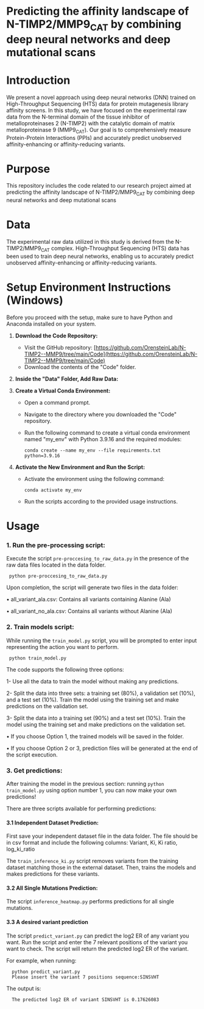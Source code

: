 # Predicting the affinity landscape of N-TIMP2/MMP9<sub>CAT</sub> by combining deep neural networks and deep mutational scans

# Introduction

We present a novel approach using deep neural networks (DNN) trained on High-Throughput Sequencing (HTS) data for protein mutagenesis library affinity screens. 
In this study, we have focused on the experimental raw data from the N-terminal domain of the tissue inhibitor of metalloproteinases 2 (N-TIMP2) with the catalytic domain 
of matrix metalloproteinase 9 (MMP9<sub>CAT</sub>). Our goal is to comprehensively measure Protein-Protein Interactions (PPIs) and accurately predict unobserved affinity-enhancing 
or affinity-reducing variants.

# Purpose
This repository includes the code related to our research project aimed at predicting the affinity landscape of N-TIMP2/MMP9<sub>CAT</sub> by combining deep neural networks
and deep mutational scans

# Data
The experimental raw data utilized in this study is derived from the N-TIMP2/MMP9<sub>CAT</sub> complex. High-Throughput Sequencing (HTS) data has been used to train deep neural networks,
enabling us to accurately predict unobserved affinity-enhancing or affinity-reducing variants.

# Setup Environment Instructions (Windows)

Before you proceed with the setup, make sure to have Python and Anaconda installed on your system.


1. **Download the Code Repository:**
   - Visit the GitHub repository: [https://github.com/OrensteinLab/N-TIMP2--MMP9/tree/main/Code](https://github.com/OrensteinLab/N-TIMP2--MMP9/tree/main/Code)
   - Download the contents of the "Code" folder.

2. **Inside the "Data" Folder, Add Raw Data:**

3. **Create a Virtual Conda Environment:**
   - Open a command prompt.
   - Navigate to the directory where you downloaded the "Code" repository.
   - Run the following command to create a virtual conda environment named "my_env" with Python 3.9.16 and the required modules:

     ```
     conda create --name my_env --file requirements.txt python=3.9.16
     ```

4. **Activate the New Environment and Run the Script:**
   - Activate the environment using the following command:

     ```
     conda activate my_env
     ```
   - Run the scripts according to the provided usage instructions.


# Usage
### 1.	Run the pre-processing script:
Execute the script `pre-proccesing_to_raw_data.py` in the presence of the raw data files located in the data folder.

     python pre-proccesing_to_raw_data.py

 Upon completion, the script will generate two files in the data folder:

•	all_variant_ala.csv: Contains all variants containing Alanine (Ala)

•	all_variant_no_ala.csv: Contains all variants without Alanine (Ala)
### 2.	Train models script:
While running the `train_model.py` script, you will be prompted to enter input representing the action you want to perform. 

     python train_model.py

The code supports the following three options:

1-	Use all the data to train the model without making any predictions.

2-	Split the data into three sets: a training set (80%), a validation set (10%), and a test set (10%). Train the model using the training set and make predictions 
on the validation set.

3-	Split the data into a training set (90%) and a test set (10%). Train the model using the training set and make predictions on the validation set.

•	If you choose Option 1, the trained models will be saved in the folder.

•	If you choose Option 2 or 3, prediction files will be generated at the end of the script execution.
### 3.	Get predictions:
After training the model in the previous section: running ```python train_model.py``` using option number 1, you can now make your own predictions!

There are three scripts available for performing predictions:

#### 3.1	Independent Dataset Prediction:
   
First save your independent dataset file in the data folder. The file should be in csv format and include the following columns:
Variant, Ki, Ki ratio, log_ki_ratio

The `train_inference_ki.py` script removes variants from the training dataset matching those in the external dataset. Then, trains the models and makes predictions for these variants.

#### 3.2	All Single Mutations Prediction:
The script `inference_heatmap.py` performs predictions for all single mutations.

#### 3.3 A desired variant prediction
The script `predict_variant.py` can predict the log2 ER of any variant you want. 
Run the script and enter the 7 relevant positions of the variant you want to check. The script will return the predicted log2 ER of the variant.

For example, when running:
     
      python predict_variant.py
      Please insert the variant 7 positions sequence:SINSVHT

The output is: 

      The predicted log2 ER of variant SINSVHT is 0.17626083
     
